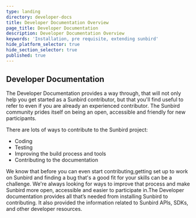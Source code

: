 ```yaml
---
type: landing
directory: developer-docs
title: Developer Documentation Overview
page_title: Developer Documentation
description: Developer Documentation Overview
keywords: 'Installation, pre requisite, extending sunbird'
hide_platform_selector: true
hide_section_selector: true
published: true
---
```


## Developer Documentation 

The Developer Documentation provides a way through, that will not only help you get started as a Sunbird contributor, but that you'll find useful to refer to even if you are already an experienced contributor. The Sunbird community prides itself on being an open, accessible and friendly for new participants. 

There are lots of ways to contribute to the Sunbird project: 

- Coding
- Testing
- Improving the build process and tools
- Contributing to the documentation

We know that before you can even start contributing,getting set up to work on Sunbird and finding a bug that's a good fit for your skills can be a challenge. We're always looking for ways to improve that process and make Sunbird more open, accessible and easier to participate in.The Developer documentation provides all that’s needed from installing Sunbird to contributing. It also provided the information related to Sunbird APIs, SDKs, and other developer resources.
